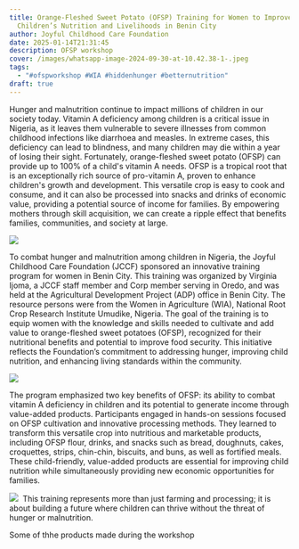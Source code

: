 ```yaml
---
title: Orange-Fleshed Sweet Potato (OFSP) Training for Women to Improve
  Children’s Nutrition and Livelihoods in Benin City
author: Joyful Childhood Care Foundation
date: 2025-01-14T21:31:45
description: OFSP workshop
cover: /images/whatsapp-image-2024-09-30-at-10.42.38-1-.jpeg
tags:
  - "#ofspworkshop #WIA #hiddenhunger #betternutrition"
draft: true
---
```

Hunger and malnutrition continue to impact millions of children in our society today. Vitamin A deficiency among children is a critical issue in Nigeria, as it leaves them vulnerable to severe illnesses from common childhood infections like diarrhoea and measles. In extreme cases, this deficiency can lead to blindness, and many children may die within a year of losing their sight. Fortunately, orange-fleshed sweet potato (OFSP) can provide up to 100% of a child's vitamin A needs. OFSP is a tropical root that is an exceptionally rich source of pro-vitamin A, proven to enhance children's growth and development. This versatile crop is easy to cook and consume, and it can also be processed into snacks and drinks of economic value, providing a potential source of income for families. By empowering mothers through skill acquisition, we can create a ripple effect that benefits families, communities, and society at large.

![](/images/whatsapp-image-2024-09-30-at-10.42.39-1-.jpeg)

To combat hunger and malnutrition among children in Nigeria, the Joyful Childhood Care Foundation (JCCF) sponsored an innovative training program for women in Benin City. This training was organized by Virginia Ijoma, a JCCF staff member and Corp member serving in Oredo, and was held at the Agricultural Development Project (ADP) office in Benin City. The resource persons were from the Women in Agriculture (WIA), National Root Crop Research Institute Umudike, Nigeria. The goal of the training is to equip women with the knowledge and skills needed to cultivate and add value to orange-fleshed sweet potatoes (OFSP), recognized for their nutritional benefits and potential to improve food security. This initiative reflects the Foundation’s commitment to addressing hunger, improving child nutrition, and enhancing living standards within the community.

![](/images/whatsapp-image-2024-09-30-at-10.42.38-2-.jpeg)

The program emphasized two key benefits of OFSP: its ability to combat vitamin A deficiency in children and its potential to generate income through value-added products. Participants engaged in hands-on sessions focused on OFSP cultivation and innovative processing methods. They learned to transform this versatile crop into nutritious and marketable products, including OFSP flour, drinks, and snacks such as bread, doughnuts, cakes, croquettes, strips, chin-chin, biscuits, and buns, as well as fortified meals. These child-friendly, value-added products are essential for improving child nutrition while simultaneously providing new economic opportunities for families.

![](/images/whatsapp-image-2024-09-06-at-16.48.01.jpeg)  This training represents more than just farming and processing; it is about building a future where children can thrive without the threat of hunger or malnutrition.



 Some of thhe products made during the workshop
